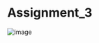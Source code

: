# Assignment_3
![image](https://user-images.githubusercontent.com/99331183/211216971-0355917f-b67c-47ba-a7e1-f1c7f12ea9e6.png)
